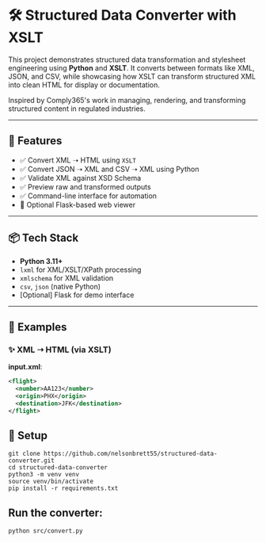 # 🛠️ Structured Data Converter with XSLT

This project demonstrates structured data transformation and stylesheet engineering using **Python** and **XSLT**. It converts between formats like XML, JSON, and CSV, while showcasing how XSLT can transform structured XML into clean HTML for display or documentation.

Inspired by Comply365's work in managing, rendering, and transforming structured content in regulated industries.

---

## 🚀 Features

- ✅ Convert XML ➝ HTML using `XSLT`
- ✅ Convert JSON ➝ XML and CSV ➝ XML using Python
- ✅ Validate XML against XSD Schema
- ✅ Preview raw and transformed outputs
- ✅ Command-line interface for automation
- 🔄 Optional Flask-based web viewer

---

## 📦 Tech Stack

- **Python 3.11+**
- `lxml` for XML/XSLT/XPath processing
- `xmlschema` for XML validation
- `csv`, `json` (native Python)
- [Optional] Flask for demo interface

---

## 📂 Examples

### ✨ XML ➝ HTML (via XSLT)

**input.xml**:
```xml
<flight>
  <number>AA123</number>
  <origin>PHX</origin>
  <destination>JFK</destination>
</flight>
```

## 🔧 Setup
```
git clone https://github.com/nelsonbrett55/structured-data-converter.git
cd structured-data-converter
python3 -m venv venv
source venv/bin/activate
pip install -r requirements.txt
```

## Run the converter:
```
python src/convert.py
